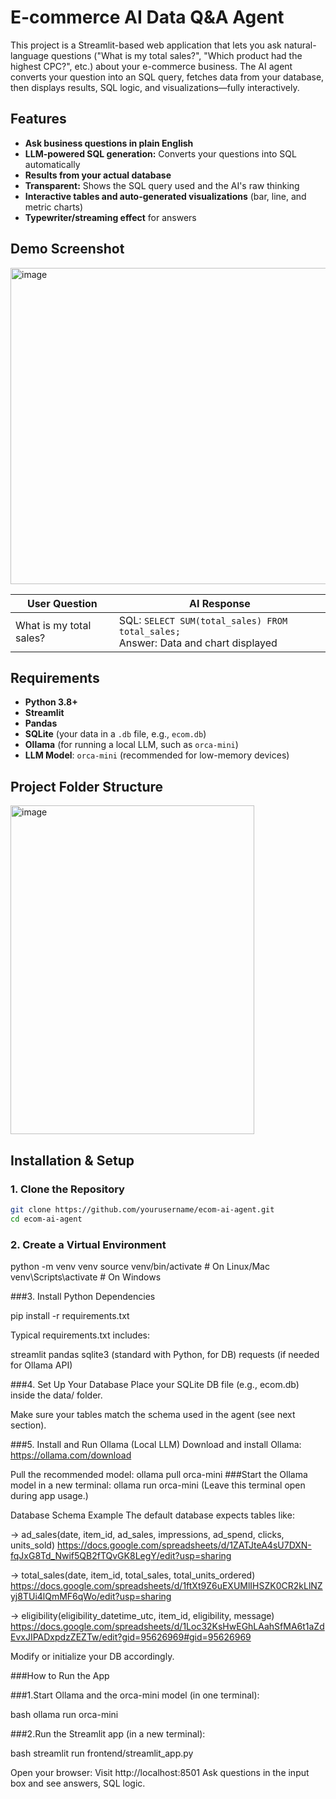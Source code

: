 
# E-commerce AI Data Q&A Agent

This project is a Streamlit-based web application that lets you ask natural-language questions ("What is my total sales?", "Which product had the highest CPC?", etc.) about your e-commerce business. The AI agent converts your question into an SQL query, fetches data from your database, then displays results, SQL logic, and visualizations—fully interactively.

## Features

- **Ask business questions in plain English**
- **LLM-powered SQL generation:** Converts your questions into SQL automatically
- **Results from your actual database**  
- **Transparent:** Shows the SQL query used and the AI's raw thinking
- **Interactive tables and auto-generated visualizations** (bar, line, and metric charts)
- **Typewriter/streaming effect** for answers

## Demo Screenshot
<img width="635" height="506" alt="image" src="https://github.com/user-attachments/assets/27570d7f-5e9a-440d-8a1f-3b2caaab3fd1" />

| User Question | AI Response |
|---------------|-------------|
| What is my total sales? | SQL: `SELECT SUM(total_sales) FROM total_sales;`<br>Answer: Data and chart displayed |

## Requirements

- **Python 3.8+**
- **Streamlit**
- **Pandas**
- **SQLite** (your data in a `.db` file, e.g., `ecom.db`)
- **Ollama** (for running a local LLM, such as `orca-mini`)
- **LLM Model**: `orca-mini` (recommended for low-memory devices)

## Project Folder Structure
<img width="390" height="526" alt="image" src="https://github.com/user-attachments/assets/91f0f193-cfe6-472c-84d7-4fd8998848a3" />


## Installation & Setup

### 1. Clone the Repository

```bash
git clone https://github.com/yourusername/ecom-ai-agent.git
cd ecom-ai-agent
```
### 2. Create a Virtual Environment

python -m venv venv
source venv/bin/activate          # On Linux/Mac
venv\Scripts\activate             # On Windows

###3. Install Python Dependencies

pip install -r requirements.txt

Typical requirements.txt includes:

streamlit
pandas
sqlite3 (standard with Python, for DB)
requests (if needed for Ollama API)

###4. Set Up Your Database
Place your SQLite DB file (e.g., ecom.db) inside the data/ folder.

Make sure your tables match the schema used in the agent (see next section).

###5. Install and Run Ollama (Local LLM)
Download and install Ollama: https://ollama.com/download

Pull the recommended model:
ollama pull orca-mini
###Start the Ollama model in a new terminal:
ollama run orca-mini
(Leave this terminal open during app usage.)

Database Schema Example
The default database expects tables like:

-> ad_sales(date, item_id, ad_sales, impressions, ad_spend, clicks, units_sold)
https://docs.google.com/spreadsheets/d/1ZATJteA4sU7DXN-fqJxG8Td_Nwif5QB2fTQvGK8LegY/edit?usp=sharing

-> total_sales(date, item_id, total_sales, total_units_ordered)
https://docs.google.com/spreadsheets/d/1ftXt9Z6uEXUMlIHSZK0CR2kLlNZyj8TUi4lQmMF6qWo/edit?usp=sharing

-> eligibility(eligibility_datetime_utc, item_id, eligibility, message)
https://docs.google.com/spreadsheets/d/1Loc32KsHwEGhLAahSfMA6t1aZdEvxJIPADxpdzZEZTw/edit?gid=95626969#gid=95626969

Modify or initialize your DB accordingly.

###How to Run the App

###1.Start Ollama and the orca-mini model (in one terminal):

bash
ollama run orca-mini

###2.Run the Streamlit app (in a new terminal):

bash
streamlit run frontend/streamlit_app.py

Open your browser:
Visit http://localhost:8501
Ask questions in the input box and see answers, SQL logic.

